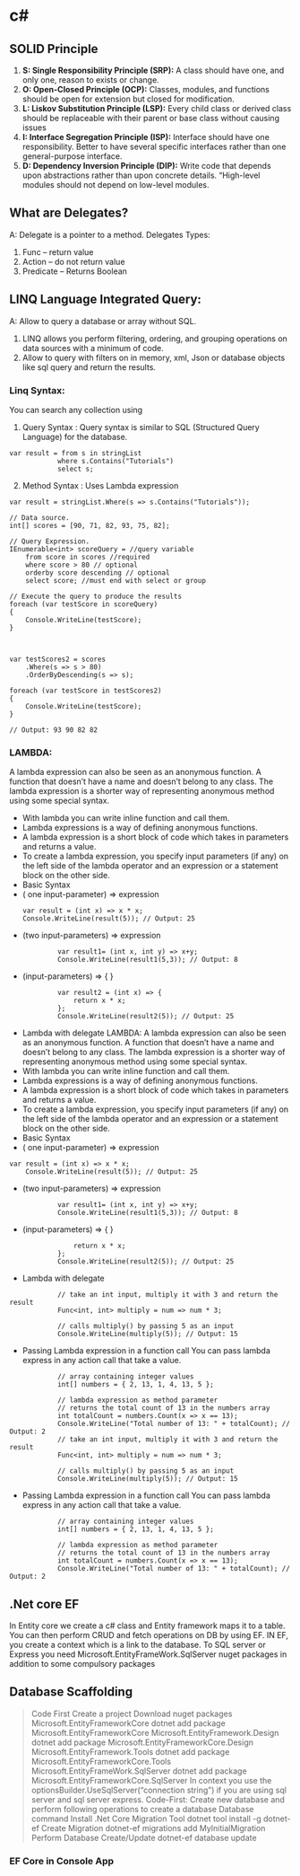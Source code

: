 # c#
## SOLID Principle
1. **S: Single Responsibility Principle (SRP):** A class should have one, and only one, reason to exists or change.
2. **O: Open-Closed Principle (OCP):** Classes, modules, and functions should be open for extension but closed for modification.
3. **L: Liskov Substitution Principle (LSP):** Every child class or derived class should be replaceable with their parent or base class without causing issues
4. **I: Interface Segregation Principle (ISP):** Interface should have one responsibility. Better to have several specific interfaces rather than one general-purpose interface.
5. **D: Dependency Inversion Principle (DIP):** Write code that depends upon abstractions rather than upon concrete details. “High-level modules should not depend on low-level modules.

## What are Delegates?
A: Delegate is a pointer to  a method.
Delegates Types:
1.	Func – return value
2.	Action – do not return value
3.	Predicate – Returns Boolean

## LINQ Language Integrated Query:
A: Allow to query a database or array without SQL.
1. LINQ allows you perform filtering, ordering, and grouping operations on data sources with a minimum of code.
2. Allow to query with filters on in memory, xml, Json or database objects like sql query and return the results.

### Linq Syntax:
You can search any collection using
1.	Query Syntax : 	Query syntax is similar to SQL (Structured Query Language) for the database.
```
var result = from s in stringList
            where s.Contains("Tutorials") 
            select s;
```
2.	Method Syntax : Uses Lambda expression
```
var result = stringList.Where(s => s.Contains("Tutorials"));

```

```
// Data source.
int[] scores = [90, 71, 82, 93, 75, 82];

// Query Expression.
IEnumerable<int> scoreQuery = //query variable
    from score in scores //required
    where score > 80 // optional
    orderby score descending // optional
    select score; //must end with select or group

// Execute the query to produce the results
foreach (var testScore in scoreQuery)
{
    Console.WriteLine(testScore);
}



var testScores2 = scores
    .Where(s => s > 80)
    .OrderByDescending(s => s);

foreach (var testScore in testScores2)
{
    Console.WriteLine(testScore);
}

// Output: 93 90 82 82 

```

### LAMBDA:
A lambda expression can also be seen as an anonymous function. A function that doesn’t have a name and doesn’t belong to any class. 
The lambda expression is a shorter way of representing anonymous method using some special syntax.
*	With lambda you can write inline function and call them.
*	Lambda expressions is a way of defining anonymous functions.
*	A lambda expression is a short block of code which takes in parameters and returns a value. 
*	To create a lambda expression, you specify input parameters (if any) on the left side of the lambda operator and an expression or a statement block on the other side.
*	Basic Syntax
* ( one input-parameter) => expression
	```
    var result = (int x) => x * x;
	Console.WriteLine(result(5)); // Output: 25
    ```
* (two input-parameters) => expression
```
            var result1= (int x, int y) => x+y;
	        Console.WriteLine(result1(5,3)); // Output: 8
```
* (input-parameters) => { <sequence-of-statements> }
```
            var result2 = (int x) => { 
	            return x * x;
	        };
	        Console.WriteLine(result2(5)); // Output: 25
```
* Lambda with delegate
LAMBDA:
A lambda expression can also be seen as an anonymous function. A function that doesn’t have a name and doesn’t belong to any class. 
The lambda expression is a shorter way of representing anonymous method using some special syntax.
*	With lambda you can write inline function and call them.
*	Lambda expressions is a way of defining anonymous functions.
*	A lambda expression is a short block of code which takes in parameters and returns a value. 
*	To create a lambda expression, you specify input parameters (if any) on the left side of the lambda operator and an expression or a statement block on the other side.
*	Basic Syntax
* ( one input-parameter) => expression
```	
var result = (int x) => x * x;
	Console.WriteLine(result(5)); // Output: 25
```
* (two input-parameters) => expression
```
            var result1= (int x, int y) => x+y;
	        Console.WriteLine(result1(5,3)); // Output: 8
```
* (input-parameters) => { <sequence-of-statements> }
```	        var result2 = (int x) => { 
	            return x * x;
	        };
	        Console.WriteLine(result2(5)); // Output: 25
```
* Lambda with delegate
```
	        // take an int input, multiply it with 3 and return the result 
	        Func<int, int> multiply = num => num * 3;
	
	        // calls multiply() by passing 5 as an input
	        Console.WriteLine(multiply(5)); // Output: 15
```
* Passing Lambda expression in a function call
	You can pass lambda express in any action call that take a value. 
```
	        // array containing integer values 
	        int[] numbers = { 2, 13, 1, 4, 13, 5 };
	
	        // lambda expression as method parameter
	        // returns the total count of 13 in the numbers array
	        int totalCount = numbers.Count(x => x == 13);  
	        Console.WriteLine("Total number of 13: " + totalCount); // Output: 2
	        // take an int input, multiply it with 3 and return the result 
	        Func<int, int> multiply = num => num * 3;
	
	        // calls multiply() by passing 5 as an input
	        Console.WriteLine(multiply(5)); // Output: 15
```
* Passing Lambda expression in a function call
	You can pass lambda express in any action call that take a value. 
```
	        // array containing integer values 
	        int[] numbers = { 2, 13, 1, 4, 13, 5 };
	
	        // lambda expression as method parameter
	        // returns the total count of 13 in the numbers array
	        int totalCount = numbers.Count(x => x == 13);  
	        Console.WriteLine("Total number of 13: " + totalCount); // Output: 2
```
## .Net core EF
In Entity core we create a c# class and Entity framework maps it to a table.
You can then perform CRUD and fetch operations on DB by using EF.
IN EF, you create a context which is a link to the database.
To SQL server or Express you need Microsoft.EntityFrameWork.SqlServer nuget packages in addition to some compulsory packages
## Database Scaffolding
> Code First
Create a project
Download nuget packages
Microsoft.EntityFrameworkCore
dotnet add package Microsoft.EntityFrameworkCore
Microsoft.EntityFramework.Design
dotnet add package Microsoft.EntityFrameworkCore.Design
Microsoft.EntityFramework.Tools
dotnet add package Microsoft.EntityFrameworkCore.Tools
Microsoft.EntityFrameWork.SqlServer
dotnet add package Microsoft.EntityFrameworkCore.SqlServer
In context you use the optionsBuilder.UseSqlServer(“connection string”) if you are using sql server and sql server express.
Code-First: Create new database and perform following operations to create a database
Database command 
Install .Net Core Migration Tool
dotnet tool install -g dotnet-ef
Create Migration
dotnet-ef migrations add MyInitialMigration
Perform Database Create/Update 
dotnet-ef database update




### EF Core in Console App

